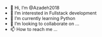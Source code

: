- 👋 Hi, I’m @Azadeh2018
- 👀 I’m interested in Fullstack development
- 🌱 I’m currently learning Python
- 💞️ I’m looking to collaborate on ...
- 📫 How to reach me ...

<!---
Azadeh2018/Azadeh2018 is a ✨ special ✨ repository because its `README.md` (this file) appears on your GitHub profile.
You can click the Preview link to take a look at your changes.
--->
